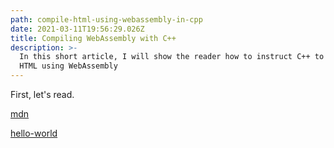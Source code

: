 ```yaml
---
path: compile-html-using-webassembly-in-cpp
date: 2021-03-11T19:56:29.026Z
title: Compiling WebAssembly with C++
description: >-
  In this short article, I will show the reader how to instruct C++ to generate
  HTML using WebAssembly
---
```

First, let's read.

[mdn](https://developer.mozilla.org/en-US/docs/WebAssembly/C_to_wasm)

[hello-world](https://medium.com/@tdeniffel/pragmatic-compiling-from-c-to-webassembly-a-guide-a496cc5954b8)
